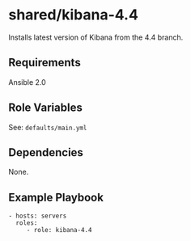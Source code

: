 # shared/kibana-4.4 #

Installs latest version of Kibana from the 4.4 branch.

## Requirements ##

Ansible 2.0

## Role Variables ##

See: `defaults/main.yml`

## Dependencies ##

None.

## Example Playbook ##

    - hosts: servers
      roles:
         - role: kibana-4.4
